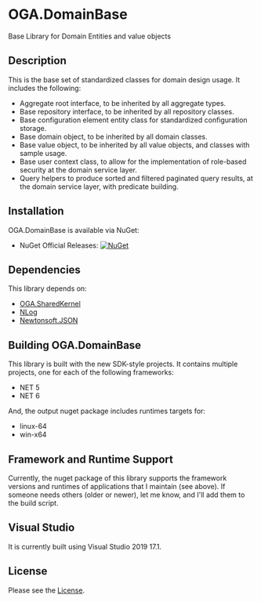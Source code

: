 # OGA.DomainBase
Base Library for Domain Entities and value objects

## Description
This is the base set of standardized classes for domain design usage.
It includes the following:
* Aggregate root interface, to be inherited by all aggregate types.
* Base repository interface, to be inherited by all repository classes.
* Base configuration element entity class for standardized configuration storage.
* Base domain object, to be inherited by all domain classes.
* Base value object, to be inherited by all value objects, and classes with sample usage.
* Base user context class, to allow for the implementation of role-based security at the domain service layer.
* Query helpers to produce sorted and filtered paginated query results, at the domain service layer, with predicate building.

## Installation
OGA.DomainBase is available via NuGet:
* NuGet Official Releases: [![NuGet](https://img.shields.io/nuget/vpre/OGA.DomainBase.svg?label=NuGet)](https://www.nuget.org/packages/OGA.DomainBase)

## Dependencies
This library depends on:
* [OGA.SharedKernel](https://github.com/LeeWhite187/OGA.SharedKernel)
* [NLog](https://github.com/NLog/NLog/)
* [Newtonsoft.JSON](https://github.com/JamesNK/Newtonsoft.Json)

## Building OGA.DomainBase
This library is built with the new SDK-style projects.
It contains multiple projects, one for each of the following frameworks:
* NET 5
* NET 6

And, the output nuget package includes runtimes targets for:
* linux-64
* win-x64

## Framework and Runtime Support
Currently, the nuget package of this library supports the framework versions and runtimes of applications that I maintain (see above).
If someone needs others (older or newer), let me know, and I'll add them to the build script.

## Visual Studio
It is currently built using Visual Studio 2019 17.1.

## License
Please see the [License](LICENSE).
